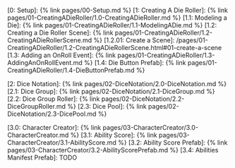 [0: Setup]: {% link pages/00-Setup.md %}
[1: Creating A Die Roller]: {% link pages/01-CreatingADieRoller/1.0-CreatingADieRoller.md %}
[1.1: Modeling a Die]: {% link pages/01-CreatingADieRoller/1.1-ModelingADie.md %}
[1.2: Creating a Die Roller Scene]: {% link pages/01-CreatingADieRoller/1.2-CreatingADieRollerScene.md %}
[1.2.01: Create a Scene]: /pages/01-CreatingADieRoller/1.2-CreatingADieRollerScene.html#01-create-a-scene
[1.3: Adding an OnRoll Event]: {% link pages/01-CreatingADieRoller/1.3-AddingAnOnRollEvent.md %}
[1.4: Die Button Prefab]: {% link pages/01-CreatingADieRoller/1.4-DieButtonPrefab.md %}

[2: Dice Notation]: {% link pages/02-DiceNotation/2.0-DiceNotation.md %}
[2.1: Dice Group]: {% link pages/02-DiceNotation/2.1-DiceGroup.md %}
[2.2: Dice Group Roller]: {% link pages/02-DiceNotation/2.2-DiceGroupRoller.md %}
[2.3: Dice Pool]: {% link pages/02-DiceNotation/2.3-DicePool.md %}

[3.0: Character Creator]: {% link pages/03-CharacterCreator/3.0-CharacterCreator.md %}
[3.1: Ability Score]: {% link pages/03-CharacterCreator/3.1-AbilityScore.md %}
[3.2: Ability Score Prefab]: {% link pages/03-CharacterCreator/3.2-AbilityScorePrefab.md %}
[3.4: Abilities Manifest Prefab]: TODO

[Dice Notation]: https://en.wikipedia.org/wiki/Dice_notation
[Expression body definition]: https://learn.microsoft.com/en-us/dotnet/csharp/programming-guide/classes-and-structs/properties#expression-body-definitions
[Fail Fast]: https://en.wikipedia.org/wiki/Fail-fast
[Histogram]: https://en.wikipedia.org/wiki/Histogram
[Horizontal Layout Group]: https://docs.unity.cn/2021.3/Documentation/Manual/script-HorizontalLayoutGroup.html
[Principle of least privilege]: https://en.wikipedia.org/wiki/Principle_of_least_privilege


[string.Join]: https://learn.microsoft.com/en-us/dotnet/api/system.string.join?view=net-7.0#system-string-join(system-string-system-string())